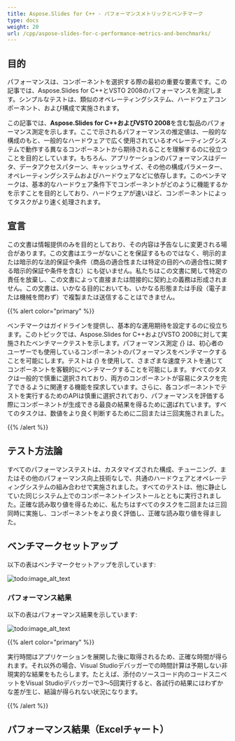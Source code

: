 ```yaml
---
title: Aspose.Slides for C++ - パフォーマンスメトリックとベンチマーク
type: docs
weight: 20
url: /cpp/aspose-slides-for-c-performance-metrics-and-benchmarks/
---
```


## **目的**
パフォーマンスは、コンポーネントを選択する際の最初の重要な要素です。この記事では、Aspose.Slides for C++とVSTO 2008のパフォーマンスを測定します。シンプルなテストは、類似のオペレーティングシステム、ハードウェアコンポーネント、および構成で実施されます。

この記事では、**Aspose.Slides for C++**および**VSTO 2008**を含む製品のパフォーマンス測定を示します。ここで示されるパフォーマンスの推定値は、一般的な構成のもと、一般的なハードウェアで広く使用されているオペレーティングシステムで動作する異なるコンポーネントから期待されることを理解するのに役立つことを目的としています。もちろん、アプリケーションのパフォーマンスはデータ、データアクセスパターン、キャッシュサイズ、その他の構成パラメーター、オペレーティングシステムおよびハードウェアなどに依存します。このベンチマークは、基本的なハードウェア条件下でコンポーネントがどのように機能するかを示すことを目的としており、ハードウェアが速いほど、コンポーネントによってタスクがより速く処理されます。
## **宣言**
この文書は情報提供のみを目的としており、その内容は予告なしに変更される場合があります。この文書はエラーがないことを保証するものではなく、明示的または暗示的な法的保証や条件（商品の適合性または特定の目的への適合性に関する暗示的保証や条件を含む）にも従いません。私たちはこの文書に関して特定の責任を放棄し、この文書によって直接または間接的に契約上の義務は形成されません。この文書は、いかなる目的においても、いかなる形態または手段（電子または機械を問わず）で複製または送信することはできません。

{{% alert color="primary" %}} 

ベンチマークはガイドラインを提供し、基本的な運用期待を設定するのに役立ちます。このトピックでは、Aspose.Slides for C++およびVSTO 2008に対して実施されたベンチマークテストを示します。パフォーマンス測定 *{*} は、初心者のユーザーでも使用しているコンポーネントのパフォーマンスをベンチマークすることを可能にします。テストは *{*} を使用して、さまざまな速度テストを通じてコンポーネントを客観的にベンチマークすることを可能にします。すべてのタスクは一般的で慎重に選択されており、両方のコンポーネントが容易にタスクを完了できるように関連する機能を探求しています。さらに、各コンポーネントでテストを実行するためのAPIは慎重に選択されており、パフォーマンスを評価する際にコンポーネントが生成できる最良の結果を得るために選ばれています。すべてのタスクは、数値をより良く判断するために二回または三回実施されました。

{{% /alert %}} 
## **テスト方法論**
すべてのパフォーマンステストは、カスタマイズされた構成、チューニング、またはその他のパフォーマンス向上技術なしで、共通のハードウェアとオペレーティングシステムの組み合わせで実施されました。すべてのテストは、他に静止していた同じシステム上でのコンポーネントインストールとともに実行されました。正確な読み取り値を得るために、私たちはすべてのタスクを二回または三回同時に実施し、コンポーネントをより良く評価し、正確な読み取り値を得ました。
## **ベンチマークセットアップ**
以下の表はベンチマークセットアップを示しています:

![todo:image_alt_text](/plugins/servlet/confluence/placeholder/unknown-attachment)
### **パフォーマンス結果**
以下の表はパフォーマンス結果を示しています:

![todo:image_alt_text](/plugins/servlet/confluence/placeholder/unknown-attachment)

{{% alert color="primary" %}} 

実行時間はアプリケーションを展開した後に取得されるため、正確な時間が得られます。それ以外の場合、Visual Studioデバッガーでの時間計算は予期しない非現実的な結果をもたらします。たとえば、添付のソースコード内のコードスニペットをVisual Studioデバッガーで3〜5回実行すると、各試行の結果にはわずかな差が生じ、結論が得られない状況になります。

{{% /alert %}} 
## **パフォーマンス結果（Excelチャート）**